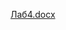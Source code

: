 [Лаб4.docx](https://docs.google.com/document/d/1xcuvYbRHvBgIBwgn9J9jINhlO513CYk8/edit?usp=sharing&ouid=107099367510336680885&rtpof=true&sd=true](https://docs.google.com/document/d/12odw9xvbTt0FYXc44KQnsK2GJEAf5dKV/edit?usp=sharing&ouid=107099367510336680885&rtpof=true&sd=true))
